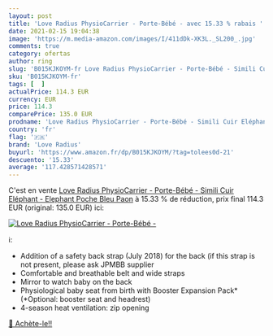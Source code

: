 ```yaml
---
layout: post
title: 'Love Radius PhysioCarrier - Porte-Bébé - avec 15.33 % rabais '
date: 2021-02-15 19:04:38
image: 'https://m.media-amazon.com/images/I/411dDk-XK3L._SL200_.jpg'
comments: true
category: ofertas
author: ring
slug: 'B015KJKOYM-fr Love Radius PhysioCarrier - Porte-Bébé - Simili Cuir...'
sku: 'B015KJKOYM-fr'
tags: [  ]
actualPrice: 114.3 EUR
currency: EUR
price: 114.3
comparePrice: 135.0 EUR
prodname: 'Love Radius PhysioCarrier - Porte-Bébé - Simili Cuir Eléphant - Elephant Poche Bleu Paon'
country: 'fr'
flag: '🇫🇷'
brand: 'Love Radius'
buyurl: 'https://www.amazon.fr/dp/B015KJKOYM/?tag=tolees0d-21'
descuento: '15.33'
average: '117.428571428571'
---
```


C'est en vente [Love Radius PhysioCarrier - Porte-Bébé - Simili Cuir Eléphant - Elephant Poche Bleu Paon](https://www.amazon.fr/dp/B015KJKOYM/?tag=tolees0d-21)  à  15.33 % de réduction, prix final  114.3 EUR (original: 135.0 EUR) ici:

[![Love Radius PhysioCarrier - Porte-Bébé -](https://m.media-amazon.com/images/I/411dDk-XK3L._SL200_.jpg)](https://www.amazon.fr/dp/B015KJKOYM/?tag=tolees0d-21)

ℹ️:

- Addition of a safety back strap (July 2018) for the back (if this strap is not present, please ask JPMBB supplier
- Comfortable and breathable belt and wide straps
- Mirror to watch baby on the back
- Physiological baby seat from birth with Booster Expansion Pack* (*Optional: booster seat and headrest)
- 4-season heat ventilation: zip opening

[🛒 Achète-le!!](https://www.amazon.fr/dp/B015KJKOYM/?tag=tolees0d-21)
